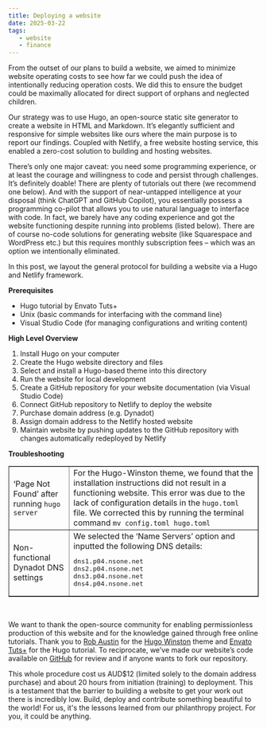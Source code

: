 ```yaml
---
title: Deploying a website
date: 2025-03-22
tags:
   - website
   - finance
---
```


From the outset of our plans to build a website, we aimed to minimize website operating costs to see how far we could push the idea of intentionally reducing operation costs. We did this to ensure the budget could be maximally allocated for direct support of orphans and neglected children. 

Our strategy was to use Hugo, an open-source static site generator to create a website in HTML and Markdown. It’s elegantly sufficient and responsive for simple websites like ours where the main purpose is to report our findings. Coupled with Netlify, a free website hosting service, this enabled a zero-cost solution to building and hosting websites. 

There’s only one major caveat: you need some programming experience, or at least the courage and willingness to code and persist through challenges. It’s definitely doable! There are plenty of tutorials out there (we recommend one below). And with the support of near-untapped intelligence at your disposal (think ChatGPT and GitHub Copilot), you essentially possess a programming co-pilot that allows you to use natural language to interface with code. In fact, we barely have any coding experience and got the website functioning despite running into problems (listed below). There are of course no-code solutions for generating website (like Squarespace and WordPress etc.) but this requires monthly subscription fees – which was an option we intentionally eliminated. 

In this post, we layout the general protocol for building a website via a Hugo and Netlify framework. 

**Prerequisites**

- Hugo tutorial by Envato Tuts+ 
- Unix (basic commands for interfacing with the command line)
- Visual Studio Code (for managing configurations and writing content) 

**High Level Overview**

1. Install Hugo on your computer
2. Create the Hugo website directory and files
3. Select and install a Hugo-based theme into this directory
4. Run the website for local development
5. Create a GitHub repository for your website documentation (via Visual Studio Code)
6. Connect GitHub repository to Netlify to deploy the website
7. Purchase domain address (e.g. Dynadot)
8. Assign domain address to the Netlify hosted website
9. Maintain website by pushing updates to the GitHub repository with changes automatically redeployed by Netlify 

**Troubleshooting**

<table border="1"> 
  <tr> 
    <td>‘Page Not Found’ after running <code>hugo server</code></td> 
    <td>For the Hugo-Winston theme, we found that the installation instructions did not result in a functioning website. This error was due to the lack of configuration details in the <code>hugo.toml</code> file. We corrected this by running the terminal command <code>mv config.toml hugo.toml</code></td> 
  </tr> 
  <tr> 
    <td>Non-functional Dynadot DNS settings</td> 
    <td> 
      We selected the ‘Name Servers’ option and inputted the following DNS details:<pre>dns1.p04.nsone.net 
dns2.p04.nsone.net 
dns3.p04.nsone.net 
dns4.p04.nsone.net</pre> 
    </td> 
  </tr> 
</table><br>

We want to thank the open-source community for enabling permissionless production of this website and for the knowledge gained through free online tutorials. Thank you to <a href="https://www.zerostatic.io/" target="_blank">Rob Austin</a> for the <a href="https://github.com/zerostaticthemes/hugo-winston-theme" target="_blank">Hugo Winston</a> theme and <a href="https://www.youtube.com/watch?v=hjD9jTi_DQ4" target="_blank"> Envato Tuts+</a> for the Hugo tutorial. To reciprocate, we’ve made our website’s code available on <a href="https://github.com/5A64/240927" target="_blank">GitHub</a> for review and if anyone wants to fork our repository. 

This whole procedure cost us AUD$12 (limited solely to the domain address purchase) and about 20 hours from initiation (training) to deployment. This is a testament that the barrier to building a website to get your work out there is incredibly low. Build, deploy and contribute something beautiful to the world! For us, it's the lessons learned from our philanthropy project. For you, it could be anything. 